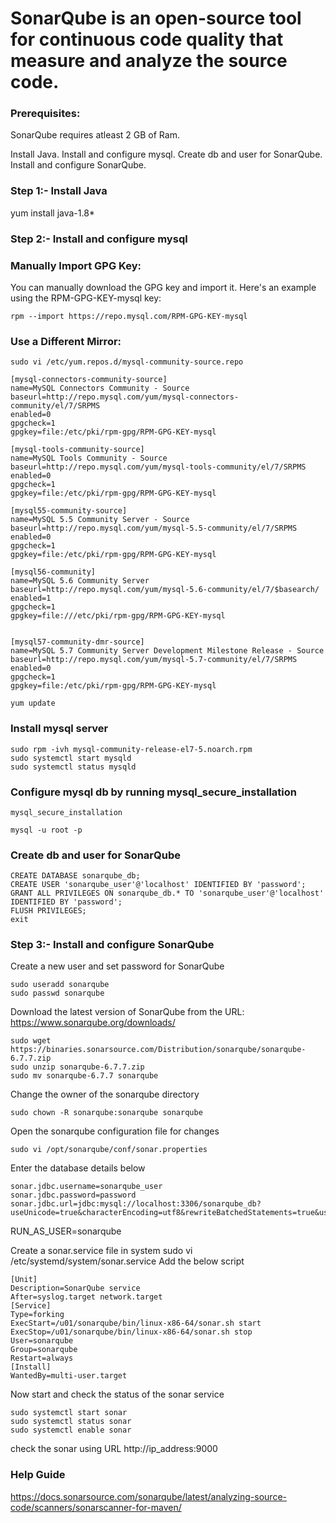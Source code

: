# SonarQube is an open-source tool for continuous code quality that measure and analyze the source code.

### Prerequisites:
SonarQube requires atleast 2 GB of Ram.

Install Java.
Install and configure mysql.
Create db and user for SonarQube.
Install and configure SonarQube.

### Step 1:- Install Java
yum install java-1.8*

### Step 2:- Install and configure mysql

### Manually Import GPG Key:
You can manually download the GPG key and import it. Here's an example using the RPM-GPG-KEY-mysql key:
```
rpm --import https://repo.mysql.com/RPM-GPG-KEY-mysql
```

### Use a Different Mirror:
```
sudo vi /etc/yum.repos.d/mysql-community-source.repo
```
```
[mysql-connectors-community-source]
name=MySQL Connectors Community - Source
baseurl=http://repo.mysql.com/yum/mysql-connectors-community/el/7/SRPMS
enabled=0
gpgcheck=1
gpgkey=file:/etc/pki/rpm-gpg/RPM-GPG-KEY-mysql

[mysql-tools-community-source]
name=MySQL Tools Community - Source
baseurl=http://repo.mysql.com/yum/mysql-tools-community/el/7/SRPMS
enabled=0
gpgcheck=1
gpgkey=file:/etc/pki/rpm-gpg/RPM-GPG-KEY-mysql

[mysql55-community-source]
name=MySQL 5.5 Community Server - Source
baseurl=http://repo.mysql.com/yum/mysql-5.5-community/el/7/SRPMS
enabled=0
gpgcheck=1
gpgkey=file:/etc/pki/rpm-gpg/RPM-GPG-KEY-mysql

[mysql56-community]
name=MySQL 5.6 Community Server
baseurl=http://repo.mysql.com/yum/mysql-5.6-community/el/7/$basearch/
enabled=1
gpgcheck=1
gpgkey=file:///etc/pki/rpm-gpg/RPM-GPG-KEY-mysql


[mysql57-community-dmr-source]
name=MySQL 5.7 Community Server Development Milestone Release - Source
baseurl=http://repo.mysql.com/yum/mysql-5.7-community/el/7/SRPMS
enabled=0
gpgcheck=1
gpgkey=file:/etc/pki/rpm-gpg/RPM-GPG-KEY-mysql
```
```
yum update
```

### Install mysql server
```
sudo rpm -ivh mysql-community-release-el7-5.noarch.rpm
sudo systemctl start mysqld
sudo systemctl status mysqld
```

### Configure mysql db by running mysql_secure_installation
```
mysql_secure_installation

mysql -u root -p
```

### Create db and user for SonarQube
```
CREATE DATABASE sonarqube_db;
CREATE USER 'sonarqube_user'@'localhost' IDENTIFIED BY 'password';
GRANT ALL PRIVILEGES ON sonarqube_db.* TO 'sonarqube_user'@'localhost' IDENTIFIED BY 'password';
FLUSH PRIVILEGES;
exit
```

### Step 3:- Install and configure SonarQube

Create a new user and set password for SonarQube
```
sudo useradd sonarqube
sudo passwd sonarqube
```

Download the latest version of SonarQube from the 
URL: https://www.sonarqube.org/downloads/
```
sudo wget https://binaries.sonarsource.com/Distribution/sonarqube/sonarqube-6.7.7.zip
sudo unzip sonarqube-6.7.7.zip
sudo mv sonarqube-6.7.7 sonarqube
```

Change the owner of the sonarqube directory
```
sudo chown -R sonarqube:sonarqube sonarqube
```

Open the sonarqube configuration file for changes
```
sudo vi /opt/sonarqube/conf/sonar.properties
```

Enter the database details below
```
sonar.jdbc.username=sonarqube_user
sonar.jdbc.password=password
sonar.jdbc.url=jdbc:mysql://localhost:3306/sonarqube_db?useUnicode=true&characterEncoding=utf8&rewriteBatchedStatements=true&useConfigs=maxPerformance
```
RUN_AS_USER=sonarqube

Create a sonar.service file in system
sudo vi /etc/systemd/system/sonar.service
Add the below script
```
[Unit]
Description=SonarQube service
After=syslog.target network.target
[Service]
Type=forking
ExecStart=/u01/sonarqube/bin/linux-x86-64/sonar.sh start
ExecStop=/u01/sonarqube/bin/linux-x86-64/sonar.sh stop
User=sonarqube
Group=sonarqube
Restart=always
[Install]
WantedBy=multi-user.target
```

Now start and check the status of the sonar service
```
sudo systemctl start sonar
sudo systemctl status sonar
sudo systemctl enable sonar
```

check the sonar using URL http://ip_address:9000

### Help Guide
https://docs.sonarsource.com/sonarqube/latest/analyzing-source-code/scanners/sonarscanner-for-maven/








